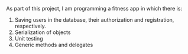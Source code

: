 As part of this project, I am programming a fitness app in which there is:
1. Saving users in the database, their authorization and registration, respectively.
2. Serialization of objects
3. Unit testing
4. Generic methods and delegates